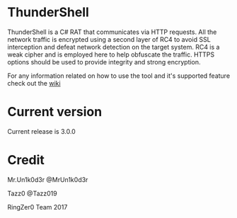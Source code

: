 # ThunderShell

ThunderShell is a C# RAT that communicates via HTTP requests. All the network traffic is encrypted using a second layer of RC4 to avoid SSL interception and defeat network detection on the target system. RC4 is a weak cipher and is employed here to help obfuscate the traffic. HTTPS options should be used to provide integrity and strong encryption.

For any information related on how to use the tool and it's supported feature check out the [wiki](https://github.com/Mr-Un1k0d3r/ThunderShell/wiki)


# Current version

Current release is 3.0.0

# Credit

Mr.Un1k0d3r @MrUn1k0d3r

Tazz0 @Tazz019

RingZer0 Team 2017
